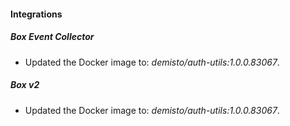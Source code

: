#### Integrations
##### Box Event Collector
- Updated the Docker image to: *demisto/auth-utils:1.0.0.83067*.
##### Box v2
- Updated the Docker image to: *demisto/auth-utils:1.0.0.83067*.
